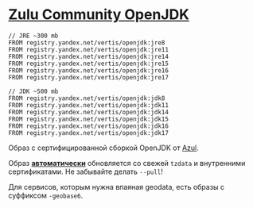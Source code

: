 # [Zulu Community OpenJDK](https://www.azul.com/downloads/zulu-community/)

 ```docker
 // JRE ~300 mb
 FROM registry.yandex.net/vertis/openjdk:jre8
 FROM registry.yandex.net/vertis/openjdk:jre11
 FROM registry.yandex.net/vertis/openjdk:jre14
 FROM registry.yandex.net/vertis/openjdk:jre15
 FROM registry.yandex.net/vertis/openjdk:jre16
 FROM registry.yandex.net/vertis/openjdk:jre17

 // JDK ~500 mb
 FROM registry.yandex.net/vertis/openjdk:jdk8
 FROM registry.yandex.net/vertis/openjdk:jdk11
 FROM registry.yandex.net/vertis/openjdk:jdk14
 FROM registry.yandex.net/vertis/openjdk:jdk15
 FROM registry.yandex.net/vertis/openjdk:jdk16
 FROM registry.yandex.net/vertis/openjdk:jdk17
 ```

Образ с сертифицированной сборкой OpenJDK от [Azul](https://www.azul.com/).

Образ [**автоматически**](https://t.vertis.yandex-team.ru/project/VerticalsBackend_DockerOpenjdk?mode=builds) обновляется со свежей `tzdata` и внутренними сертификатами.
Не забывайте делать `--pull`!

Для сервисов, которым нужна впаяная geodata, есть образы с суффиксом `-geobase6`.
